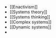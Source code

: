 - [[Enactivism]]
- [[Systems theory]]
- [[Systems thinking]]
- [[Complex systems]]
- [[Dynamic systems]]
-